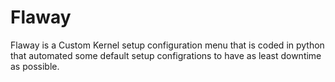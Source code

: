 # Flaway
Flaway is a Custom Kernel setup configuration menu that is coded in python that automated some default setup configrations to have as least downtime as possible.
